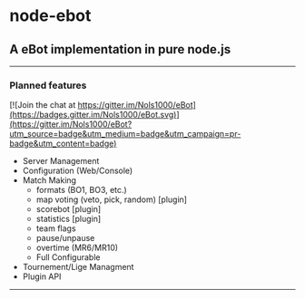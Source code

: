 # node-ebot
## A eBot implementation in pure node.js
---
### Planned features

[![Join the chat at https://gitter.im/Nols1000/eBot](https://badges.gitter.im/Nols1000/eBot.svg)](https://gitter.im/Nols1000/eBot?utm_source=badge&utm_medium=badge&utm_campaign=pr-badge&utm_content=badge)
- Server Management
- Configuration (Web/Console)
- Match Making
    - formats (BO1, BO3, etc.)
    - map voting (veto, pick, random) [plugin]
    - scorebot [plugin]
    - statistics [plugin]
    - team flags
    - pause/unpause
    - overtime (MR6/MR10)
    - Full Configurable
- Tournement/Lige Managment
- Plugin API

---

